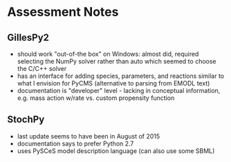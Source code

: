 # Assessment Notes

## GillesPy2

- should work "out-of-the box" on Windows: almost did, required selecting the NumPy solver rather than auto which seemed to choose the C/C++ solver
- has an interface for adding species, parameters, and reactions similar to what I envision for PyCMS (alternative to parsing from EMODL text)
- documentation is "developer" level - lacking in conceptual information, e.g. mass action w/rate vs. custom propensity function

## StochPy

- last update seems to have been in August of 2015
- documentation says to prefer Python 2.7
- uses PySCeS model description language (can also use some SBML)

